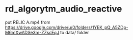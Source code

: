 # rd_algorytm_audio_reactive
put RELIC A.mp4 from https://drive.google.com/drive/u/0/folders/1YEK_pQ_A5ZDp-M6mXwADSe3m-ZZscEqJ to data/ folder